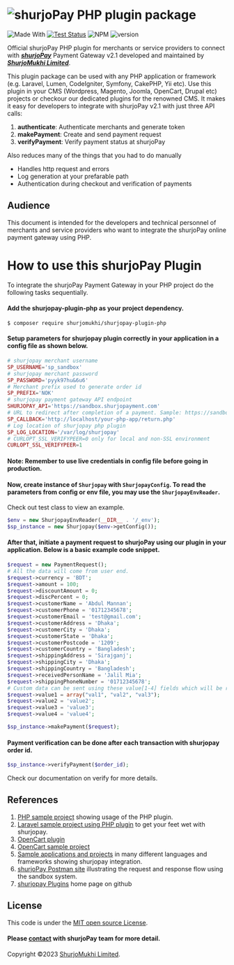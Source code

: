 # ![shurjoPay](https://shurjopay.com.bd/dev/images/shurjoPay.png) PHP plugin package

![Made With](https://badgen.net/badge/Made%20with/PHP)
[![Test Status](https://github.com/rust-random/rand/workflows/Tests/badge.svg?event=push)]()
![NPM](https://img.shields.io/npm/l/sp-plugin)
![version](https://badgen.net/badge/version/0.1.0)

Official shurjoPay PHP plugin for merchants or service providers to connect with [**_shurjoPay_**](https://shurjopay.com.bd) Payment Gateway v2.1 developed and maintained by [_**ShurjoMukhi Limited**_](https://shurjomukhi.com.bd).

This plugin package can be used with any PHP application or framework (e.g. Laravel, Lumen, CodeIgniter, Symfony, CakePHP, Yii etc). Use this plugin in your CMS (Wordpress, Magento, Joomla, OpenCart, Drupal etc) projects or checkour our dedicated plugins for the renowned CMS.
It makes it easy for developers to integrate with shurjoPay v2.1 with just three API calls:

1. **authenticate**: Authenticate merchants and generate token
1. **makePayment**: Create and send payment request
1. **verifyPayment**: Verify payment status at shurjoPay


Also reduces many of the things that you had to do manually

- Handles http request and errors
- Log generation at your prefarable path
- Authentication during checkout and verification of payments

## Audience

This document is intended for the developers and technical personnel of merchants and service providers who want to integrate the shurjoPay online payment gateway using PHP.

# How to use this shurjoPay Plugin

To integrate the shurjoPay Payment Gateway in your PHP project do the following tasks sequentially.

#### Add the shurjopay-plugin-php as your project dependency.
```shell
$ composer require shurjomukhi/shurjopay-plugin-php
```

#### Setup parameters for shurjopay plugin correctly in your application in a config file as shown below.

```PHP
# shurjopay merchant username
SP_USERNAME='sp_sandbox'
# shurjopay merchant password
SP_PASSWORD='pyyk97hu&6u6'
# Merchant prefix used to generate order id
SP_PREFIX='NOK'
# shurjopay payment gateway API endpoint
SHURJOPAY_API='https://sandbox.shurjopayment.com'
# URL to redirect after completion of a payment. Sample: https://sandbox.shurjopayment.com/response
SP_CALLBACK='http://localhost/your-php-app/return.php'
# Log location of shurjopay php plugin
SP_LOG_LOCATION='/var/log/shurjopay'
# CURLOPT_SSL_VERIFYPEER=0 only for local and non-SSL environment 
CURLOPT_SSL_VERIFYPEER=1
```
#### Note: Remember to use live credentials in config file before going in production.

#### Now, create instance of ``Shurjopay`` with ``ShurjopayConfig``. To read the parameters from config or env file, you may use the ``ShurjopayEnvReader``.
Check out test class to view an example.

```PHP
$env = new ShurjopayEnvReader(__DIR__ . '/_env');
$sp_instance = new Shurjopay($env->getConfig());
```
#### After that, initiate a payment request to shurjoPay using our plugin in your application. Below is a basic example code snippet.

```PHP
$request = new PaymentRequest();
# All the data will come from user end.
$request->currency = 'BDT';
$request->amount = 100;
$request->discountAmount = 0;
$request->discPercent = 0;
$request->customerName = 'Abdul Mannan';
$request->customerPhone = '01712345678';
$request->customerEmail = 'test@gmail.com';
$request->customerAddress = 'Dhaka';
$request->customerCity = 'Dhaka';
$request->customerState = 'Dhaka';
$request->customerPostcode = '1209';
$request->customerCountry = 'Bangladesh';
$request->shippingAddress = 'Sirajganj';
$request->shippingCity = 'Dhaka';
$request->shippingCountry = 'Bangladesh';
$request->receivedPersonName = 'Jalil Mia';
$request->shippingPhoneNumber = '01712345678';
# Custom data can be sent using these value[1-4] fields which will be returned back to you in response. Any type of data can be passed on; e.g. string, integer, array etc.
$request->value1 = array("val1", "val2", "val3");
$request->value2 = 'value2';
$request->value3 = 'value3';
$request->value4 = 'value4';

$sp_instance->makePayment($request);
```
#### Payment verification can be done after each transaction with shurjopay order id.
```php
$sp_instance->verifyPayment($order_id);
```
Check our documentation on verify for more details.


## References

1. [PHP sample project](https://github.com/shurjopay-plugins/sp-plugin-usage-examples/tree/main/php-app-php-plugin/php-app-php-plugin) showing usage of the PHP plugin.
2. [Laravel sample project using PHP plugin](https://github.com/shurjopay-plugins/sp-plugin-usage-examples/tree/dev/laravel_app_php_plugin) to get your feet wet with shurjopay.
2. [OpenCart plugin](https://github.com/shurjopay-plugins/sp-plugin-opencart)
2. [OpenCart sample project](https://github.com/shurjopay-plugins/sp-plugin-usage-opencart)
3. [Sample applications and projects](https://github.com/shurjopay-plugins/sp-plugin-usage-examples) in many different languages and frameworks showing shurjopay integration.
4. [shurjoPay Postman site](https://documenter.getpostman.com/view/6335853/U16dS8ig) illustrating the request and response flow using the sandbox system.
5. [shurjopay Plugins](https://github.com/shurjopay-plugins) home page on github

## License

This code is under the [MIT open source License](http://www.opensource.org/licenses/mit-license.php).

#### Please [contact](https://shurjopay.com.bd/#contacts) with shurjoPay team for more detail.

Copyright ©️2023 [ShurjoMukhi Limited](https://shurjomukhi.com.bd).
